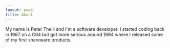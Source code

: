 ```yaml
---
layout: page
title: About
---
```


My name is Peter Theill and I'm a software developer. I started coding back in 1987 on a C64 but got more serious around 1994 where I released some of my first shareware products.

